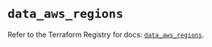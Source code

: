 # `data_aws_regions`

Refer to the Terraform Registry for docs: [`data_aws_regions`](https://registry.terraform.io/providers/hashicorp/aws/6.10.0/docs/data-sources/regions).
